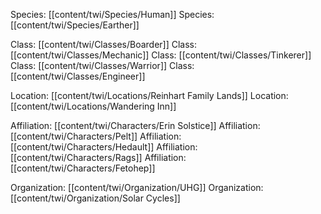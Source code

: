 Species: [[content/twi/Species/Human]]
Species: [[content/twi/Species/Earther]]

Class: [[content/twi/Classes/Boarder]]
Class: [[content/twi/Classes/Mechanic]]
Class: [[content/twi/Classes/Tinkerer]]
Class: [[content/twi/Classes/Warrior]]
Class: [[content/twi/Classes/Engineer]]

Location: [[content/twi/Locations/Reinhart Family Lands]]
Location: [[content/twi/Locations/Wandering Inn]]

Affiliation: [[content/twi/Characters/Erin Solstice]]
Affiliation: [[content/twi/Characters/Pelt]]
Affiliation: [[content/twi/Characters/Hedault]]
Affiliation: [[content/twi/Characters/Rags]]
Affiliation: [[content/twi/Characters/Fetohep]]

Organization: [[content/twi/Organization/UHG]]
Organization:  [[content/twi/Organization/Solar Cycles]]

